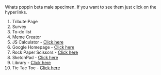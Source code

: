 Whats poppin beta male specimen. If you want to see them just click on the hyperlinks.

1. Tribute Page 
2. Survey 
3. To-do list
4. Meme Creator
5. JS Calculator - [Click here](https://carloscapili.github.io/Web-Projects/Calculator)
6. Google Homepage - [Click here](https://carloscapili.github.io/Web-Projects/Google_Homepage)
7. Rock Paper Scissors - [Click here](https://carloscapili.github.io/Web-Projects/Rock-Paper-Scissors)
8. SketchPad - [Click here](https://carloscapili.github.io/Web-Projects/SketchPad)
9. Library - [Click here](https://carloscapili.github.io/Web-Projects/LibraryApp)
10. Tic Tac Toe - [Click here](https://carloscapili.github.io/Web-Projects/TicTacToe)
